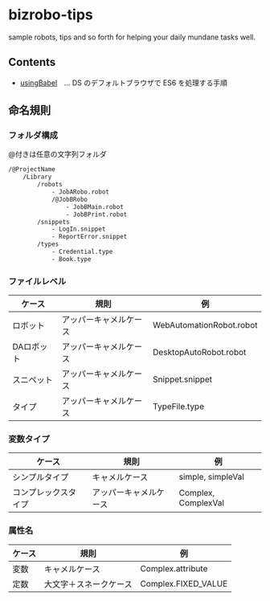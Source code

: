 # bizrobo-tips
sample robots, tips and so forth for helping your daily mundane tasks well.

## Contents
- [usingBabel](./usingBabel/Library)　… DS のデフォルトブラウザで ES6 を処理する手順

## 命名規則

### フォルダ構成

@付きは任意の文字列フォルダ
```cmd
/@ProjectName
    /Library
        /robots
            - JobARobo.robot
            /@JobBRobo
                - JobBMain.robot
                - JobBPrint.robot
        /snippets
            - LogIn.snippet
            - ReportError.snippet
        /types
            - Credential.type
            - Book.type
```

### ファイルレベル
|  ケース  |  規則  |例|
| ---- | ---- |----|
| ロボット  | アッパーキャメルケース| WebAutomationRobot.robot|
| DAロボット | アッパーキャメルケース | DesktopAutoRobot.robot |
| スニペット| アッパーキャメルケース | Snippet.snippet |
| タイプ| アッパーキャメルケース | TypeFile.type |

### 変数タイプ
|  ケース  |  規則  |例|
| ---- | ---- |----|
| シンプルタイプ | キャメルケース | simple, simpleVal |
| コンプレックスタイプ | アッパーキャメルケース | Complex, ComplexVal |

### 属性名
|  ケース  |  規則  |例|
| ---- | ---- |----|
| 変数 | キャメルケース | Complex.attribute |
| 定数 | 大文字＋スネークケース | Complex.FIXED_VALUE |

